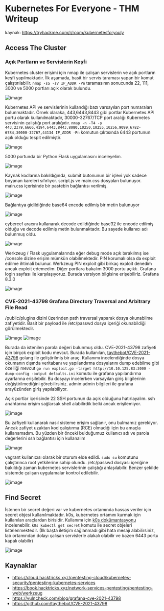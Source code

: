 # Kubernetes For Everyone - THM Writeup
kaynak: https://tryhackme.com/r/room/kubernetesforyouly

## Access The Cluster
### Açık Portların ve Servislerin Keşfi
Kubernetes cluster erişimi için nmap ile çalışan servislerin ve açık portların keşfi yapılmaktadır. İlk aşamada, basit bir servis taraması yapan bir komut çalıştırılabilir. `nmap -sS -sV IP_ADDR -Pn` taramasının sonucunda 22, 111, 3000 ve 5000 portları açık olarak bulundu.

![image](https://github.com/user-attachments/assets/f285fdf9-2f24-4d56-9726-c32ce1cd62d1)

Kubernetes API ve servislerinin kullandığı bazı varsayılan port numaraları bulunmaktadır. Örnek olaraka, 443,6443,8443 gibi portlar Kubernetes API portu olarak kullanılmaktadır, 30000-32767/TCP port aralığı Kubernetes servisinin çalıştığı port aralığıdır.
`nmap -n -T4 -p 443,2379,6666,4194,6443,8443,8080,10250,10255,10256,9099,6782-6784,30000-32767,44134 IP_ADDR -Pn` komutun çıktısında 6443 portunun açık olduğu tespit edilmiştir.

![image](https://github.com/user-attachments/assets/ae126b58-3565-48e0-b8ea-9dee74b0896c)

5000 portunda bir Python Flask uygulamasını inceleyelim. 

![image](https://github.com/user-attachments/assets/fd6d16f4-4369-4aba-8804-63fb92c4411c)

Kaynak kodlarına bakıldığında, submit butonunun bir işlevi yok sadece boyanan kareleri sıfırlıyor. script.js ve main.css dosyaları bulunuyor. main.css içerisinde bir pastebin bağlantısı verilmiş.

![image](https://github.com/user-attachments/assets/933420ca-4b4e-4e4f-99a7-84fc36b3e368)

Bağlantıya gidildiğinde base64 encode edilmiş bir metin bulunuyor

![image](https://github.com/user-attachments/assets/193d99ff-33db-4029-8f8f-387b3a148ada)

cybercef aracını kullanarak decode edildiğinde base32 ile encode edilmiş olduğu ve decode edilmiş metin bulunmaktadır. Bu sayede kullanıcı adı bulunmuş oldu.

![image](https://github.com/user-attachments/assets/a2d5424a-f73d-4064-95db-b85d8e395c3e)

Werkzeug / Flask uygulamalarında eğer debug mode açık bırakılmış ise /console dizine erişim mümkün olabilmektedir. PIN korumalı olsa da exploit edilme ihtimali bulunur. Werkzeug PIN exploit gibi birkaç exploit denedim ancak exploit edemedim. 
Diğer portlara bakalım 3000 portu açıktı. Grafana login sayfası ile karşılaşıyoruz. Burada versiyon bilgisine erişebiliriz. Grafana 8.3.0

![image](https://github.com/user-attachments/assets/c311ff1c-8797-40c3-95b3-153557c31b62)

### CVE-2021-43798 Grafana Directory Traversal and Arbitrary File Read

/public/plugins dizini üzerinden path traversal yaparak dosya okunabilme zafiyetidir. Basit bir payload ile /etc/passwd dosya içeriği okunabildiği görülmektedir. 

![image](https://github.com/user-attachments/assets/7d1d9b47-1ad4-4b02-b1b0-ce33431db8c4)
![image](https://github.com/user-attachments/assets/3ce82ab4-699a-42c4-821a-83ae9adcd341)

Burada da istenilen parola değeri bulunmuş oldu. CVE-2021-43798 zafiyeti için birçok exploit kodu mevcut. Burada kullanılan, [taythebot/CVE-2021-43798](https://github.com/taythebot/CVE-2021-43798) golang ile geliştirilmiş bir araç. Kullanımı incelendiğinde dosya okumanın dışında veritabanı ve yapılandırma dosyalarını dump edebilme gibi özelliği mevcut
`go run exploit.go -target http://10.10.125.83:3000 -dump-config -output defaults.ini` komutu ile grafana yapılandırma ayarlarına erişilebilir. Bu dosyayı incelerken varsayılan giriş bilgilerinin değiştirilmediğini görebilirsiniz. admin:admin bilgileri ile grafana arayüzünden giriş yapılabiliyor.

Açık portlar içerisinde 22 SSH portunun da açık olduğunu hatırlayalım. ssh anahtarına erişim sağlarsak shell alabilirdik belki ancak erişilemiyor. 

![image](https://github.com/user-attachments/assets/5a126c93-d741-4856-8b4f-d4cf5afe1d32)

Bu zafiyeti kullanarak nasıl sisteme erişim sağlanır, onu bulmamız gerekiyor. Ancak zafiyet uzaktan kod çalıştırma (RCE) olmadığı için bu amaçla kullanamadım. Bu yüzden bir önceki bulduğumuz kullanıcı adı ve parola değerlerini ssh bağlantısı için kullanalım

![image](https://github.com/user-attachments/assets/d8a50a85-0ae6-4a11-8c27-7b3df25da676)

vagrant kullanıcısı olarak bir oturum elde edildi. `sudo su` komutunu çalıştırınca root yetkilerine sahip olundu. /etc/passwd dosyası içeriğine bakıldığı zaman kubernetes servislerinin çalıştığı anlaşılabilir. Benzer şekilde sistemde çalışan uygulamalar kontrol edilebilir.

![image](https://github.com/user-attachments/assets/f4704d5e-2e7e-4d97-872f-3aa2dbc0c225)

## Find Secret
İstenen bir secret değeri var ve kubernetes ortamında hassas veriler için secret objesi kullanılmaktadır. k0s, kubernetes ortamını kurmak için kullanılan araçlardan birisidir. Kullanımı için [k0s dokümantasyonu](https://docs.k0sproject.io/stable/) incelenebilir. `k0s kubectl get secret` komutu ile secret objeleri listelenmektedir. (İlk başta iletişim sağlanmadı gibi hata mesajı alabilirsiniz, lab ortamından dolayı çalışan servislerle alakalı olabilir ve bazen 6443 portu kapalı olabilir)

![image](https://github.com/user-attachments/assets/311be612-ac45-4a0d-99a5-f489b89d2013)



## Kaynaklar
- https://cloud.hacktricks.xyz/pentesting-cloud/kubernetes-security/pentesting-kubernetes-services
- https://book.hacktricks.xyz/network-services-pentesting/pentesting-web/werkzeug
- https://vulncheck.com/blog/grafana-cve-2021-43798
- https://github.com/taythebot/CVE-2021-43798

